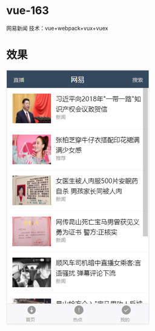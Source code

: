 # vue-163
网易新闻  技术：vue+webpack+vux+vuex

# 效果
![demo图片](https://github.com/Ah-ear/vue-163/blob/master/src/assets/demo.png)
